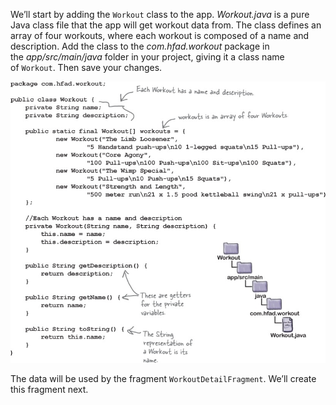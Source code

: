 We’ll start by adding the `Workout` class to the app.
*Workout.java* is a pure Java class file that the app will get workout data from. The class defines an array of four workouts, where each workout is composed of a name and description. Add the class to the *com.hfad.workout* package in the *app/src/main/java* folder in your project, giving it a class name of `Workout`. Then save your changes.


![](.guides/img/6.png)

The data will be used by the fragment `WorkoutDetailFragment`. We’ll create this fragment next.
